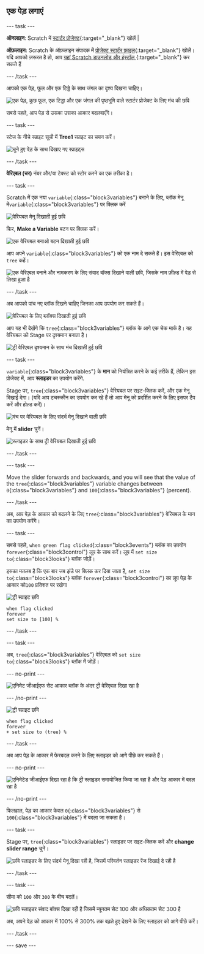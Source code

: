 ## एक पेड़ लगाएं

--- task ---

**ऑनलाइन**: Scratch में [स्टार्टर प्रोजेक्ट](http://rpf.io/serene-scene-on){:target="_blank"} खोलें |

**ऑफ़लाइन:** Scratch के ऑफ़लाइन संपादक में [प्रोजेक्ट स्टार्टर फ़ाइल](http://rpf.io/p/en/serene-scene-go){:target="_blank"} खोलें। यदि आपको ज़रूरत है तो, आप [यहां Scratch डाउनलोड और इंस्टॉल ](https://scratch.mit.edu/download){:target="_blank"} कर सकते हैं

--- /task ---

आपको एक पेड़, फूल और एक टिड्डे के साथ जंगल का दृश्य दिखना चाहिए।

![एक पेड़, कुछ फूल, एक टिड्डा और एक जंगल की पृष्ठभूमि वाले स्टार्टर प्रोजेक्ट के लिए मंच की छवि](images/stage_1.png)

सबसे पहले, आप पेड़ से उसका उसका आकार बदलवाएँगे।

--- task ---

स्टेज के नीचे स्प्राइट सूची में **Tree1** स्प्राइट का चयन करें।

![चुने हुए पेड़ के साथ दिखाए गए स्प्राइट्स](images/sprites.png)

--- /task ---

**वेरिएबल (चर)** नंबर और/या टेक्स्ट को स्टोर करने का एक तरीका है।

--- task ---

Scratch में एक नया `variable`{:class="block3variables"} बनाने के लिए, ब्लॉक मेनू में`variable`{:class="block3variables"} पर क्लिक करें

![वेरियबल मेनू दिखाती हुई छवि](images/variable.png)

फिर, **Make a Variable** बटन पर क्लिक करें।

![एक वेरियबल बनाओ बटन दिखाती हुई छवि](images/make-a-variable.png)

आप अपने `variable`{:class="block3variables"} को एक नाम दे सकते हैं। इस वेरिएबल को `tree` कहें।

![एक वेरिएबल बनाने और नामकरण के लिए संवाद बॉक्स दिखाने वाली छवि, जिसके नाम फ़ील्ड में पेड़ से लिखा हुआ है](images/name-variable.png)

--- /task ---

अब आपको पांच नए ब्लॉक दिखने चाहिए जिनका आप उपयोग कर सकते हैं।

![वेरियबल के लिए ब्लॉक्स दिखाती हुई छवि](images/variable-blocks.png)

आप यह भी देखेंगे कि `tree`{:class="block3variables"} ब्लॉक के आगे एक चेक मार्क है। यह वेरियबल को Stage पर दृश्यमान बनाता है।

![ट्री वेरिएबल दृश्यमान के साथ मंच दिखाती हुई छवि](images/stage_2.png)

--- task ---

`variable`{:class="block3variables"} के **मान** को नियंत्रित करने के कई तरीके हैं, लेकिन इस प्रोजेक्ट में, आप **स्लाइडर** का उपयोग करेंगे.

Stage पर, `tree`{:class="block3variables"} वेरियबल पर राइट-क्लिक करें, और एक मेनू दिखाई देगा। (यदि आप टचस्क्रीन का उपयोग कर रहे हैं तो आप मेनू को प्रदर्शित करने के लिए इसपर टैप करें और होल्ड करें)।

![मंच पर वेरियबल के लिए संदर्भ मेनू दिखाने वाली छवि](images/variable-menu.png)

मेनू में **slider** चुनें।

![स्लाइडर के साथ ट्री वेरियबल दिखाती हुई छवि](images/tree-slider.png)

--- /task ---

--- task ---

Move the slider forwards and backwards, and you will see that the value of the `tree`{:class="block3variables"} variable changes between `0`{:class="block3variables"} and `100`{:class="block3variables"} (percent).

--- /task ---

अब, आप पेड़ के आकार को बदलने के लिए `tree`{:class="block3variables"} वेरियबल के मान का उपयोग करेंगे।

--- task ---

सबसे पहले, `when green flag clicked`{:class="block3events"} ब्लॉक का उपयोग `forever`{:class="block3control"} लूप के साथ करें। लूप में `set size to`{:class="block3looks"} ब्लॉक जोड़ें।

इसका मतलब है कि एक बार जब झंडे पर क्लिक कर दिया जाता है, `set size to`{:class="block3looks"} ब्लॉक `forever`{:class="block3control"} का लूप पेड़ के आकार को ​`100` प्रतिशत पर रखेगा

![ट्री स्प्राइट छवि](images/tree-sprite.png)

```blocks3
when flag clicked
forever
set size to [100] %
```

--- /task ---

--- task ---

अब, `tree`{:class="block3variables"} वेरिएबल को `set size to`{:class="block3looks"} ब्लॉक में जोड़ें।

--- no-print ---

![एनिमेट जीआईएफ सेट आकार ब्लॉक के अंदर ट्री वेरिएबल दिखा रहा है](images/place-variable.gif)

--- /no-print ---

![ट्री स्प्राइट छवि](images/tree-sprite.png)

```blocks3
when flag clicked
forever
+ set size to (tree) %
```

--- /task ---

अब आप पेड़ के आकार में फेरबदल करने के लिए स्लाइडर को आगे पीछे कर सकते हैं।

--- no-print ---

![एनिमेटेड जीआईएफ दिखा रहा है कि ट्री स्लाइडर समायोजित किया जा रहा है और पेड़ आकार में बदल रहा है](images/change-tree.gif)

--- /no-print ---

फिलहाल, पेड़ का आकार केवल `0`{:class="block3variables"} से `100`{:class="block3variables"} में बदला जा सकता है।

--- task ---

Stage पर, `tree`{:class="block3variables"} स्लाइडर पर राइट-क्लिक करें और **change slider range** चुनें।

![छवि स्लाइडर के लिए संदर्भ मेनू दिखा रही है, जिसमें परिवर्तन स्लाइडर रेंज दिखाई दे रही है](images/slider-range.png)

--- /task ---

--- task ---

सीमा को `100` और `300` के बीच बदलें।

![छवि स्लाइडर संवाद बॉक्स दिखा रही है जिसमें न्यूनतम सेट 100 और अधिकतम सेट 300 है](images/adjusted-range.png)

अब, अपने पेड़ को आकार में 100% से 300% तक बढ़ते हुए देखने के लिए स्लाइडर को आगे पीछे करें।

--- /task ---

--- save ---






